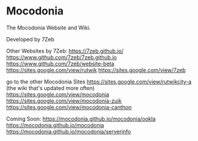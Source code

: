 # Mocodonia
The Mocodonia Website and Wiki.

Developed by 7Zeb

Other Websites by 7Zeb:
https://7zeb.github.io/
https://www.github.com/7zeb/7zeb.github.io
https://www.github.com/7zeb/website-beta
https://sites.google.com/view/rutwik
https://sites.google.com/view/7zeb

go to the other Mocodonia Sites
https://sites.google.com/view/rutwikcity-a (the wiki that's updated more often)
https://sites.google.com/view/mocodonia
https://sites.google.com/view/mocodonia-zuik
https://sites.google.com/view/mocodonia-canthon

Coming Soon:
https://mocodonia.github.io/mocodonia/ookla
https://mocodonia.github.io/mocodonia
https://mocodonia.github.io/mocodonia/serverinfo
